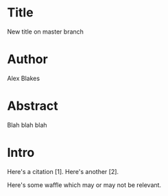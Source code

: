 # Title
New title on master branch

# Author
Alex Blakes

# Abstract
Blah blah blah

# Intro
Here's a citation [1].
Here's another [2].

Here's some waffle which may or may not be relevant.
